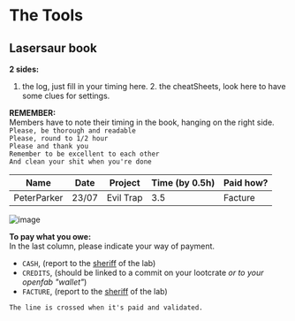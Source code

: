 # The Tools

## Lasersaur book

**2 sides:**  
1. the log, just fill in your timing here. 2. the cheatSheets, look here to have some clues for settings.

**REMEMBER:**  
Members have to note their timing in the book, hanging on the right side.  
`Please, be thorough and readable`  
`Please, round to 1/2 hour`  
`Please and thank you`  
`Remember to be excellent to each other`  
`And clean your shit when you're done`

| Name | Date | Project | Time \(by 0.5h\) | Paid how? |
| :---: | :---: | :---: | :--- | :--- |
| PeterParker | 23/07 | Evil Trap | 3.5 | Facture |

![image](https://user-images.githubusercontent.com/12049360/52264051-09704600-2931-11e9-9ba0-9f27d02f2ed8.png)

**To pay what you owe:**  
In the last column, please indicate your way of payment.

* `CASH`, \(report to the [sheriff](https://user-images.githubusercontent.com/12049360/54678038-8aac2280-4b04-11e9-865d-e1aabe221d46.png) of the lab\)
* `CREDITS`, \(should be linked to a commit on your lootcrate _or to your openfab "wallet"_\)
* `FACTURE`, \(report to the [sheriff](https://user-images.githubusercontent.com/12049360/54678038-8aac2280-4b04-11e9-865d-e1aabe221d46.png) of the lab\)

`The line is crossed when it's paid and validated.`

